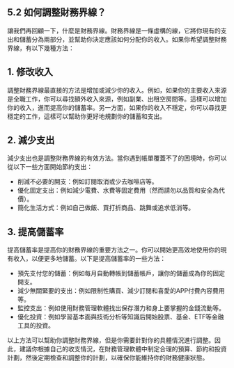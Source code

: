 ## 5.2 如何調整財務界線？

讓我們再回顧一下，什麼是財務界線。財務界線是一條虛構的線，它將你現有的支出和儲蓄分為兩部分，並幫助你決定應該如何分配你的收入。如果你希望調整財務界線，有以下幾種方法：

## 1. 修改收入

調整財務界線最直接的方法是增加或減少你的收入。例如，如果你的主要收入來源是全職工作，你可以尋找額外收入來源，例如副業、出租空房間等。這樣可以增加你的收入，進而提高你的儲蓄率。另一方面，如果你的收入不穩定，你可以尋找更穩定的工作，這樣可以幫助你更好地規劃你的儲蓄和支出。

## 2. 減少支出

減少支出也是調整財務界線的有效方法。當你遇到帳單覆蓋不了的困境時，你可以從以下一些方面開始節約支出：

- 削減不必要的開支：例如訂閱取消或少去咖啡店等。
- 優化固定支出：例如減少電費、水費等固定費用（然而請勿以品質和安全為代價）。
- 簡化生活方式：例如自己做飯、買打折商品、跳舞或追求低消等。

## 3. 提高儲蓄率

提高儲蓄率是提高你的財務界線的重要方法之一。你可以開始更高效地使用你的現有收入，以便更多地儲蓄。以下是提高儲蓄率的一些方法：

- 預先支付您的儲蓄：例如每月自動轉帳到儲蓄帳戶，讓你的儲蓄成為你的固定開支。
- 減少無關緊要的支出：例如限制性購買、減少訂閱和喜愛的APP付費內容費用等。
- 監控支出：例如使用財務管理軟體找出保存潛力和身上要掌握的金錢流動等。
- 優化投資：例如學習基本面與技術分析等知識后開始股票、基金、ETF等金融工具的投資。

以上方法可以幫助你調整財務界線，但是你需要針對你的具體情況進行調整。因此，建議你根據自己的收支情況，在財務管理軟體中制定合理的預算、節約和投資計劃，然後定期檢查和調整你的計劃，以確保你能維持你的財務健康狀態。